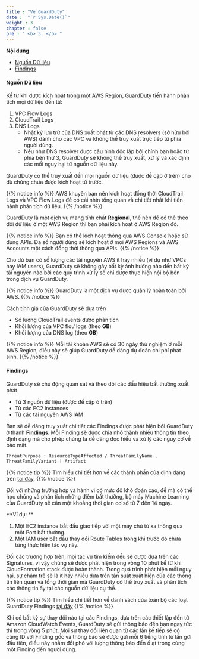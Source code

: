 ```yaml
---
title : "Về GuardDuty"
date :  "`r Sys.Date()`" 
weight : 3
chapter : false
pre : " <b> 3. </b> "
---
```


**Nội dung**
- [Nguồn Dữ liệu](#nguồn-dữ-liệu)
- [Findings](#findings)

#### Nguồn Dữ liệu
Kể từ khi được kích hoạt trong một AWS Region, GuardDuty tiến hành phân tích mọi dữ liệu đến từ:
1. VPC Flow Logs
2. CloudTrail Logs
3. DNS Logs
   - Nhật ký lưu trữ của DNS xuất phát từ các DNS resolvers (sở hữu bởi AWS) dành cho các VPC và không thể truy xuất trực tiếp từ phía người dùng.
   - Nếu như DNS resolver được cấu hình độc lập bởi chính bạn hoặc từ phía bên thứ 3, GuardDuty sẽ không thể truy xuất, xử lý và xác định các mối nguy hại từ nguồn dữ liệu này.

GuardDuty có thể truy xuất đến mọi nguồn dữ liệu (được đề cập ở trên) cho dù chúng chưa được kích hoạt từ trước.

{{% notice info %}}
AWS khuyên bạn nên kích hoạt đồng thời CloudTrail Logs và VPC Flow Logs để có cái nhìn tổng quan và chi tiết nhất khi tiến hành phân tích dữ liệu.
{{% /notice %}}

GuardDuty là một dịch vụ mang tính chất **Regional**, thế nên để có thể theo dõi dữ liệu ở một AWS Region thì bạn phải kích hoạt ở AWS Region đó.

{{% notice info %}}
Bạn có thể kích hoạt thông qua AWS Console hoặc sử dụng APIs. Đa số người dùng sẽ kích hoạt ở mọi AWS Regions và AWS Accounts một cách đồng thời thông qua APIs.
{{% /notice %}}

Cho dù bạn có số lượng các tài nguyên AWS ít hay nhiều (ví dụ như VPCs hay IAM users), GuardDuty sẽ không gây bất kỳ ảnh hưởng nào đến bất kỳ tài nguyên nào bởi các quy trình xử lý sẽ chỉ được thực hiện nội bộ bên trong dịch vụ GuardDuty.

{{% notice info %}}
GuardDuty là một dịch vụ được quản lý hoàn toàn bởi AWS.
{{% /notice %}}

Cách tính giá của GuardDuty sẽ dựa trên
- Số lượng CloudTrail events được phân tích
- Khối lượng của VPC floư logs (theo **GB**)
- Khối lượng của DNS log (theo **GB**)

{{% notice info %}}
Mỗi tài khoản AWS sẽ có 30 ngày thử nghiệm ở mỗi AWS Region, điều này sẽ giúp GuardDuty dễ dàng dự đoán chi phí phát sinh.
{{% /notice %}}

#### Findings
GuardDuty sẽ chủ động quan sát và theo dõi các dấu hiệu bất thường xuất phát
- Từ 3 nguồn dữ liệu (được đề cập ở trên)
- Từ các EC2 instances
- Từ các tài nguyên AWS IAM

Bạn sẽ dễ dàng truy xuất chi tiết các Findings được phát hiện bởi GuardDuty ở thanh **Findings**. Mỗi Finding sẽ được chia nhỏ thành nhiều thông tin theo định dạng mà cho phép chúng ta dễ dàng đọc hiểu và xử lý các nguy cơ về bảo mật. 

```
ThreatPurpose : ResourceTypeAffected / ThreatFamilyName . ThreatFamilyVariant ! Artifact
```

{{% notice tip %}}
Tìm hiểu chi tiết hơn về các thành phần của định dạng trên [tại đây](https://docs.aws.amazon.com/guardduty/latest/ug/guardduty_finding-format.html).
{{% /notice %}}

Đối với những trường hợp và hành vi có mức độ khó đoán cao, để mà có thể học chúng và phân tích những điểm bất thường, bộ máy Machine Learning của GuardDuty sẽ cần một khoảng thời gian cơ sở từ 7 đến 14 ngày.

**Ví dụ: **
1. Một EC2 instance bắt đầu giao tiếp với một máy chủ từ xa thông qua một Port bất thường.
2. Một IAM user bắt đầu thay đổi Route Tables trong khi trước đó chưa từng thực hiện tác vụ này.

Đối các truờng hợp trên, mọi tác vụ tìm kiếm đều sẽ được dựa trên các Signatures, vì vậy chúng sẽ được phát hiện trong vòng 10 phút kể từ khi CloudFormation stack được hoàn thành. Trong quá trình phát hiện mối nguy hại, sự chậm trễ sẽ là ít hay nhiều dựa trên tần suất xuất hiện của các thông tin liên quan và tổng thời gian mà GuardDuty có thể truy xuất và phân tích các thông tin ấy tại các nguồn dữ liệu cụ thể.

{{% notice tip %}}
Tìm hiểu chi tiết hơn về danh sách của toàn bộ các loạt GuardDuty Findings [tại đây](https://docs.aws.amazon.com/guardduty/latest/ug/guardduty_finding-types-active.html)
{{% /notice %}}

Khi có bất kỳ sự thay đổi nào tại các Findings, dựa trên các thiết lập đến từ Amazon CloudWatch Events, GuardDuty sẽ gửi thông báo đến bạn ngay tức thì trong vòng 5 phút. Mọi sự thay đổi liên quan từ các lần kế tiếp sẽ có cùng ID với Finding gốc và thông báo sẽ được gửi mỗi 6 tiếng tính từ lần gửi đầu tiên, điều này nhằm đối phó với lượng thông báo đến ồ ạt trong cùng một Finding đến người dùng.
